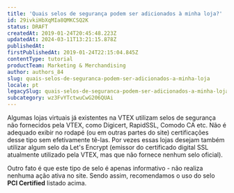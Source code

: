```yaml
---
title: 'Quais selos de segurança podem ser adicionados à minha loja?'
id: 29ivkiHbXqMIa8QMKCSQ2K
status: DRAFT
createdAt: 2019-01-24T20:45:48.223Z
updatedAt: 2024-03-11T13:21:15.878Z
publishedAt: 
firstPublishedAt: 2019-01-24T22:15:04.845Z
contentType: tutorial
productTeam: Marketing & Merchandising
author: authors_84
slug: quais-selos-de-seguranca-podem-ser-adicionados-a-minha-loja
locale: pt
legacySlug: quais-selos-de-seguranca-podem-ser-adicionados-a-minha-loja
subcategory: wz3FvYTctwuCwG206QUAi
---
```


Algumas lojas virtuais já existentes na VTEX utilizam selos de segurança não fornecidos pela VTEX, como Digicert, RapidSSL, Comodo CA etc. Não é adequado exibir no rodapé (ou em outras partes do site) certificações desse tipo sem efetivamente tê-las. Por vezes essas lojas desejam também utilizar algum selo da Let's Encrypt (emissor do certificado digital SSL atualmente utilizado pela VTEX, mas que não fornece nenhum selo oficial).

Outro fato é que este tipo de selo é apenas informativo - não realiza nenhuma ação ativa no site. Sendo assim, recomendamos o uso do selo **PCI Certified** listado acima.
